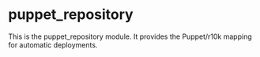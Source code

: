 # puppet_repository #

This is the puppet_repository module. It provides the Puppet/r10k
mapping for automatic deployments.
